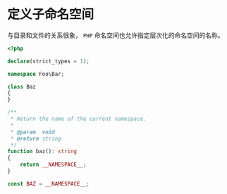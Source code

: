 # 定义子命名空间

与目录和文件的关系很象， `PHP` 命名空间也允许指定层次化的命名空间的名称。

```php
<?php

declare(strict_types = 1);

namespace Foo\Bar;

class Baz
{
}

/**
 * Return the name of the current namespace.
 *
 * @param  void
 * @return string
 */
function baz(): string
{
    return __NAMESPACE__;
}

const BAZ = __NAMESPACE__;

```

